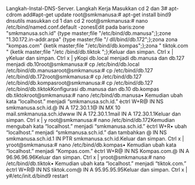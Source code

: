 Langkah-Instal-DNS-Server. Langkah Kerja Masukkan cd 2 dan 3# apt-cdrom add#apt-get update root@smkmanusa:# apt-get install bind9 dnsutils masukkan cd 1 dan cd 2 root@smkmanusa:# nano /etc/bind/named.conf.default -zonesEdit pada baris:zone "smkmanusa.sch.id" {type master;file "/etc/bind/db.manusa";};zone "1.30.172.in-addr.arpa" {type master;file "/ dll/bind/db.172";};zona zona "kompas.com" {ketik master;file "/etc/bind/db.kompas";};zona " tiktok.com " {ketik master;file "/etc /bind/db.tiktok ";};Keluar dan simpan. Ctrl x | yKeluar dan simpan. Ctrl x | yKopi db.local menjadi db.manusa dan db.127 menjadi db.10root@smkmanusa:# cp /etc/bind/db.local /etc/bind/db.manusaroot@smkmanusa:# cp /etc/bind/db.127 /etc/bind/db.172root@smkmanusa:# cp /etc/bind/db.127 /etc/bind/db.kompasroot@smkmanusa:# cp /etc/bind/db.127 /etc/bind/db.tiktokKonfigurasi db.manusa dan db.10 db.kompas db.tiktokroot@smkmanusa:# nano /etc/bind/db.manusa• Kemudian ubah kata “localhost.” menjadi “smkmanusa.sch.id.” èctrl W+R@ IN NS smkmanusa.sch.id.@ IN A 172.30.1.1@ IN MX 10 mail.smkmanusa.sch.idwww IN A 172.30.1.1mail IN A 172.30.1.1Keluar dan simpan. Ctrl x | y root@smkmanusa:# nano /etc/bind/db.172Kemudian mengubah kata “localhost.” menjadi “smkmanusa.sch.id.” èctrl W+R• ubah “localhost.” menjadi “smkmanusa.sch.id.” dan tambahkan @ IN NS smkmanusa.sch.id.1 IN PTR smkmanusa.sch.id.Keluar dan simpan. Ctrl x | yroot@smkmanusa:# nano /etc/bind/db.kompas• Kemudian ubah kata “localhost.” menjadi “Kompas.com.” èctrl W+R@ IN NS Kompas.com.@ IN A 96.96.96.96Keluar dan simpan. Ctrl x | yroot@smkmanusa:# nano /etc/bind/db.tiktok• Kemudian ubah kata “localhost.” menjadi “tiktok.com.” èctrl W+R@ IN NS tiktok.com@ IN A 95.95.95.95Keluar dan simpan. Ctrl x | y#/etc/init.d/bind9 restart
